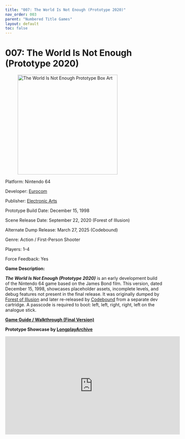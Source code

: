 ```yaml
---
title: "007: The World Is Not Enough (Prototype 2020)"
nav_order: 003
parent: "Numbered Title Games"
layout: default
toc: false
---
```


# 007: The World Is Not Enough (Prototype 2020)

<!-- wp:image {"width":"320px","className":"aligncenter"} -->
<figure class="wp-block-image is-resized aligncenter">
  <img src="https://www.n64gamespedia.com/wp-content/uploads/2024/01/The_World_Is_Not_Enough_Prototype_Coverart1.png" alt="The World Is Not Enough Prototype Box Art" style="width:320px"/>
</figure>
<!-- /wp:image -->

<!-- wp:paragraph {"align":"center"} -->
<p class="has-text-align-center">Platform: Nintendo 64</p>
<p class="has-text-align-center">Developer: <a href="https://en.wikipedia.org/wiki/Eurocom" target="_blank">Eurocom</a></p>
<p class="has-text-align-center">Publisher: <a href="https://en.wikipedia.org/wiki/Electronic_Arts" target="_blank">Electronic Arts</a></p>
<p class="has-text-align-center">Prototype Build Date: December 15, 1998</p>
<p class="has-text-align-center">Scene Release Date: September 22, 2020 (Forest of Illusion)</p>
<p class="has-text-align-center">Alternate Dump Release: March 27, 2025 (Codebound)</p>
<p class="has-text-align-center">Genre: Action / First-Person Shooter</p>
<p class="has-text-align-center">Players: 1–4</p>
<p class="has-text-align-center">Force Feedback: Yes</p>
<!-- /wp:paragraph -->

<!-- wp:paragraph -->
<p><strong>Game Description:</strong></p>
<!-- /wp:paragraph -->

<!-- wp:paragraph -->
<p><em><strong>The World Is Not Enough (Prototype 2020)</strong></em> is an early development build of the Nintendo 64 game based on the James Bond film. This version, dated December 15, 1998, showcases placeholder assets, incomplete levels, and debug features not present in the final release. It was originally dumped by <a href="https://hiddenpalace.org/007:_The_World_is_Not_Enough_%28Dec_15,_1998_prototype%29" target="_blank">Forest of Illusion</a> and later re-released by <a href="https://hiddenpalace.org/007:_The_World_is_Not_Enough_%28Prototype%29_%282020_release%29" target="_blank">Codebound</a> from a separate dev cartridge. A passcode is required to boot: left, left, right, right, left on the analogue stick.</p>
<!-- /wp:paragraph -->

<!-- wp:paragraph {"align":"center"} -->
<p class="has-text-align-center"><strong><a href="https://gamefaqs.gamespot.com/n64/914163-007-the-world-is-not-enough/faqs/37816" target="_blank">Game Guide / Walkthrough (Final Version)</a></strong></p>
<!-- /wp:paragraph -->

<!-- wp:paragraph {"align":"center"} -->
<p class="has-text-align-center"><strong>Prototype Showcase by <a href="https://www.youtube.com/channel/UCM8XzXipyTsylZ_WsGKmdKQ" target="_blank">LongplayArchive</a></strong></p>
<!-- /wp:paragraph -->

<!-- wp:html -->
<div style="text-align:center;">
  <iframe width="560" height="315" src="https://www.youtube.com/embed/xialEnKS6jg" title="007 Prototype Gameplay" frameborder="0" allowfullscreen></iframe>
</div>
<!-- /wp:html -->
